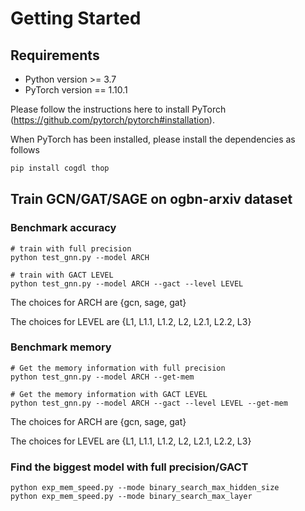 # Getting Started

## Requirements

- Python version >= 3.7
- PyTorch version == 1.10.1

Please follow the instructions here to install PyTorch (https://github.com/pytorch/pytorch#installation).

When PyTorch has been installed,  please install the dependencies as follows

```bash
pip install cogdl thop
```

## Train GCN/GAT/SAGE on ogbn-arxiv dataset
### Benchmark accuracy
```
# train with full precision
python test_gnn.py --model ARCH

# train with GACT LEVEL
python test_gnn.py --model ARCH --gact --level LEVEL
```

The choices for ARCH are {gcn, sage, gat}

The choices for LEVEL are {L1, L1.1, L1.2, L2, L2.1, L2.2, L3}

### Benchmark memory
```
# Get the memory information with full precision
python test_gnn.py --model ARCH --get-mem

# Get the memory information with GACT LEVEL
python test_gnn.py --model ARCH --gact --level LEVEL --get-mem
```

The choices for ARCH are {gcn, sage, gat}

The choices for LEVEL are {L1, L1.1, L1.2, L2, L2.1, L2.2, L3}

### Find the biggest model with full precision/GACT
```
python exp_mem_speed.py --mode binary_search_max_hidden_size
python exp_mem_speed.py --mode binary_search_max_layer
```
